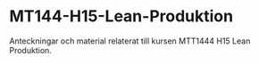 # MT144-H15-Lean-Produktion
Anteckningar och material relaterat till kursen MTT1444 H15 Lean Produktion. 

